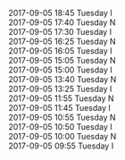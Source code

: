 2017-09-05 18:45 Tuesday  I  
2017-09-05 17:40 Tuesday  N  
2017-09-05 17:30 Tuesday  I  
2017-09-05 16:25 Tuesday  N  
2017-09-05 16:05 Tuesday  I  
2017-09-05 15:05 Tuesday  N  
2017-09-05 15:00 Tuesday  I  
2017-09-05 13:40 Tuesday  N  
2017-09-05 13:25 Tuesday  I  
2017-09-05 11:55 Tuesday  N  
2017-09-05 11:45 Tuesday  I  
2017-09-05 10:55 Tuesday  N  
2017-09-05 10:50 Tuesday  I  
2017-09-05 10:00 Tuesday  N  
2017-09-05 09:55 Tuesday  I  
